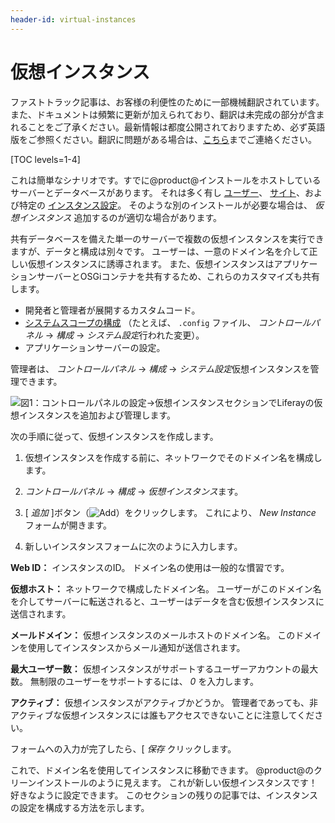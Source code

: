 ```yaml
---
header-id: virtual-instances
---
```


# 仮想インスタンス

<p class="alert alert-info"><span class="wysiwyg-color-blue120">ファストトラック記事は、お客様の利便性のために一部機械翻訳されています。また、ドキュメントは頻繁に更新が加えられており、翻訳は未完成の部分が含まれることをご了承ください。最新情報は都度公開されておりますため、必ず英語版をご参照ください。翻訳に問題がある場合は、<a href="mailto:support-content-jp@liferay.com">こちら</a>までご連絡ください。</span></p>

[TOC levels=1-4]

これは簡単なシナリオです。すでに@product@インストールをホストしているサーバーとデータベースがあります。 それは多く有し [ユーザー](/docs/7-1/user/-/knowledge_base/u/users-and-organizations)、 [サイト](/docs/7-1/user/-/knowledge_base/u/building-a-site)、および特定の [インスタンス設定](/docs/7-1/user/-/knowledge_base/u/general-settings)。 そのような別のインストールが必要な場合は、 *仮想インスタンス* 追加するのが適切な場合があります。

共有データベースを備えた単一のサーバーで複数の仮想インスタンスを実行できますが、データと構成は別々です。 ユーザーは、一意のドメイン名を介して正しい仮想インスタンスに誘導されます。 また、仮想インスタンスはアプリケーションサーバーとOSGiコンテナを共有するため、これらのカスタマイズも共有します。

  - 開発者と管理者が展開するカスタムコード。
  - [システムスコープの構成](/docs/7-1/user/-/knowledge_base/u/system-settings) （たとえば、 `.config` ファイル、 *コントロールパネル* → *構成* → *システム設定*行われた変更）。
  - アプリケーションサーバーの設定。

管理者は、 *コントロールパネル* → *構成* → *システム設定*仮想インスタンスを管理できます。

![図1：コントロールパネルの*設定*→*仮想インスタンス*セクションでLiferayの仮想インスタンスを追加および管理します。](../../../images/virtual-instances.png)

次の手順に従って、仮想インスタンスを作成します。

1.  仮想インスタンスを作成する前に、ネットワークでそのドメイン名を構成します。

2.  *コントロールパネル* → *構成* → *仮想インスタンス*ます。

3.  [ *追加* ]ボタン（![Add](../../../images/icon-add.png)）をクリックします。 これにより、 *New Instance* フォームが開きます。

4.  新しいインスタンスフォームに次のように入力します。

**Web ID：** インスタンスのID。 ドメイン名の使用は一般的な慣習です。

**仮想ホスト：** ネットワークで構成したドメイン名。 ユーザーがこのドメイン名を介してサーバーに転送されると、ユーザーはデータを含む仮想インスタンスに送信されます。

**メールドメイン：** 仮想インスタンスのメールホストのドメイン名。 このドメインを使用してインスタンスからメール通知が送信されます。

**最大ユーザー数：** 仮想インスタンスがサポートするユーザーアカウントの最大数。 無制限のユーザーをサポートするには、 *0* を入力します。

**アクティブ：** 仮想インスタンスがアクティブかどうか。 管理者であっても、非アクティブな仮想インスタンスには誰もアクセスできないことに注意してください。

フォームへの入力が完了したら、[ *保存* クリックします。

これで、ドメイン名を使用してインスタンスに移動できます。 @product@のクリーンインストールのように見えます。 これが新しい仮想インスタンスです！ 好きなように設定できます。 このセクションの残りの記事では、インスタンスの設定を構成する方法を示します。
